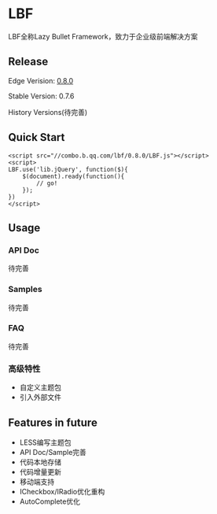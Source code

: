 # LBF
LBF全称Lazy Bullet Framework，致力于企业级前端解决方案

## Release
Edge Verision: [0.8.0](./archive/0.8.0)

Stable Version: 0.7.6

History Versions(待完善)

## Quick Start
```
<script src="//combo.b.qq.com/lbf/0.8.0/LBF.js"></script>
<script>
LBF.use('lib.jQuery', function($){
    $(document).ready(function(){
        // go!
    });
})
</script>
```

## Usage

### API Doc
待完善

### Samples
待完善

### FAQ
待完善

### 高级特性
- 自定义主题包
- 引入外部文件

## Features in future
- LESS编写主题包
- API Doc/Sample完善
- 代码本地存储
- 代码增量更新
- 移动端支持
- ICheckbox/IRadio优化重构
- AutoComplete优化
